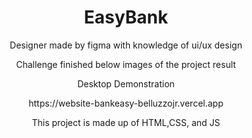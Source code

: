 <h1 align="center"> EasyBank </h1>

<p align="center"> Designer made by figma with knowledge of ui/ux design </p>
<p align="center"> Challenge finished below images of the project result </p>

<div align="center">
  <p align="center"> Desktop Demonstration </p>
  https://website-bankeasy-belluzzojr.vercel.app
<div align="center">
  <p> This project is made up of HTML,CSS, and JS</p>
</div>
